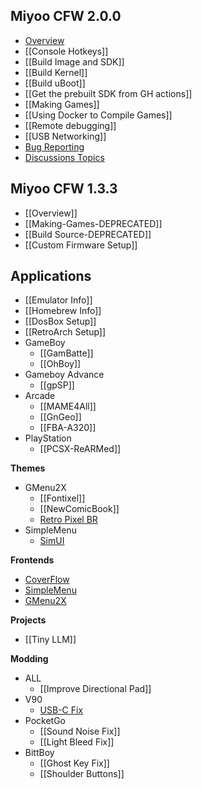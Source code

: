 ## Miyoo CFW 2.0.0
- [Overview](https://github.com/TriForceX/MiyooCFW/wiki)
- [[Console Hotkeys]]
- [[Build Image and SDK]]
- [[Build Kernel]]
- [[Build uBoot]]
- [[Get the prebuilt SDK from GH actions]]
- [[Making Games]]
- [[Using Docker to Compile Games]]
- [[Remote debugging]]
- [[USB Networking]]
- [Bug Reporting](https://github.com/TriForceX/MiyooCFW/issues)
- [Discussions Topics](https://github.com/TriForceX/MiyooCFW/discussions)

## Miyoo CFW 1.3.3
- [[Overview]]
- [[Making-Games-DEPRECATED]]
- [[Build Source-DEPRECATED]]
- [[Custom Firmware Setup]]

## Applications
- [[Emulator Info]]
- [[Homebrew Info]]
- [[DosBox Setup]]
- [[RetroArch Setup]]
- GameBoy
  - [[GamBatte]]
  - [[OhBoy]]
- Gameboy Advance
  - [[gpSP]]
- Arcade
  - [[MAME4All]]
  - [[GnGeo]]
  - [[FBA-A320]]
- PlayStation
  - [[PCSX-ReARMed]]

**Themes**
- GMenu2X
  - [[Fontixel]]
  - [[NewComicBook]]
  - [Retro Pixel BR](https://github.com/mrwasterbr/retropixelbr)
- SimpleMenu
  - [SimUI](https://github.com/dkodr/SimUI)

**Frontends**
- [CoverFlow](https://github.com/peterthrees/Coverflow)
- [SimpleMenu](https://github.com/fgl82/simplemenu)
- [GMenu2X](https://github.com/MiyooCFW/gmenu2x)

**Projects**
- [[Tiny LLM]]

**Modding**
- ALL
  - [[Improve Directional Pad]]
- V90
  - [USB-C Fix](https://www.nfriedly.com/techblog/2021-10-10-v90-usb-c)
- PocketGo
  - [[Sound Noise Fix]]
  - [[Light Bleed Fix]]
- BittBoy
  - [[Ghost Key Fix]]
  - [[Shoulder Buttons]]